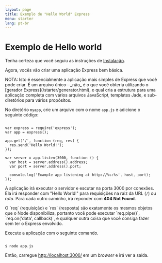 ```yaml
---
layout: page
title: Exemplo de "Hello World" Express
menu: starter
lang: pt-br
---
```


# Exemplo de Hello world

Tenha certeza que você seguiu as instruções de [Instalação](/starter/installing.html).

Agora, vocês vão criar uma aplicação Express bem básica.

<div class="doc-box doc-info" markdown="1">
NOTA: Isto é essencialmente a aplicação mais simples de Express que você pode criar. É um arquivo único&mdash;_não_ é o que você obteria utilizando o [gerador Express](/starter/generator.html), o qual cria a estrutura para uma aplicação completa com vários arquivos JavaScript, templates Jade, e sub-diretórios para vários propósitos.
</div>

No diretório `myapp`, crie um arquivo com o nome `app.js` e adicione o seguinte código:

<pre><code class="language-javascript" translate="no">
var express = require('express');
var app = express();

app.get('/', function (req, res) {
  res.send('Hello World!');
});

var server = app.listen(3000, function () {
  var host = server.address().address;
  var port = server.address().port;

  console.log('Example app listening at http://%s:%s', host, port);
});
</code></pre>

A aplicação irá executar o servidor e escutar na porta 3000 por conexões. Ela irá responder com "Hello World!" para requisições na raiz da URL (`/`) ou _rota_. Para cada outro caminho, irá reponder com **404 Not Found**.

<div class="doc-box doc-notice" markdown="1">
O `req` (requisição) e `res` (resposta) são exatamente os mesmos objetos que o Node disponibiliza, portanto você pode executar `req.pipe()`, `req.on('data', callback)`, e qualquer outra coisa que você consiga fazer sem ter o Express envolvido.
</div>

Execute a aplicação com o seguinte comando.

<pre><code class="language-sh" translate="no">
$ node app.js
</code></pre>

Então, carregue [http://localhost:3000/](http://localhost:3000/) em um <i>browser</i> e irá ver a saída.
